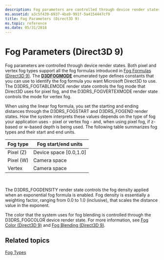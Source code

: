```yaml
---
description: Fog parameters are controlled through device render states.
ms.assetid: a3c5f439-6937-4ba9-991f-5a4154447cf9
title: Fog Parameters (Direct3D 9)
ms.topic: reference
ms.date: 05/31/2018
---
```


# Fog Parameters (Direct3D 9)

Fog parameters are controlled through device render states. Both pixel and vertex fog types support all the fog formulas introduced in [Fog Formulas (Direct3D 9)](fog-formulas.md). The [**D3DFOGMODE**](./d3dfogmode.md) enumerated type defines constants that you can use to identify the fog formula you want Microsoft Direct3D to use. The D3DRS\_FOGTABLEMODE render state controls the fog mode that Direct3D uses for pixel fog, and the D3DRS\_FOGVERTEXMODE render state controls the mode for vertex fog.

When using the linear fog formula, you set the starting and ending distances through the D3DRS\_FOGSTART and D3DRS\_FOGEND render states. How the system interprets these values depends on the type of fog your application uses - pixel or vertex fog - and, when using pixel fog, if z-based or w-based depth is being used. The following table summarizes fog types and their start and end units.



| Fog type  | Fog start/end units      |
|-----------|--------------------------|
| Pixel (Z) | Device space \[0.0,1.0\] |
| Pixel (W) | Camera space             |
| Vertex    | Camera space             |



 

The D3DRS\_FOGDENSITY render state controls the fog density applied when an exponential fog formula is enabled. Fog density is essentially a weighting factor, ranging from 0.0 to 1.0 (inclusive), that scales the distance value in the exponent.

The color that the system uses for fog blending is controlled through the D3DRS\_FOGCOLOR device render state. For more information, see [Fog Color (Direct3D 9)](fog-color.md) and [Fog Blending (Direct3D 9)](fog-blending.md).

## Related topics

<dl> <dt>

[Fog Types](fog-types.md)
</dt> </dl>

 

 
